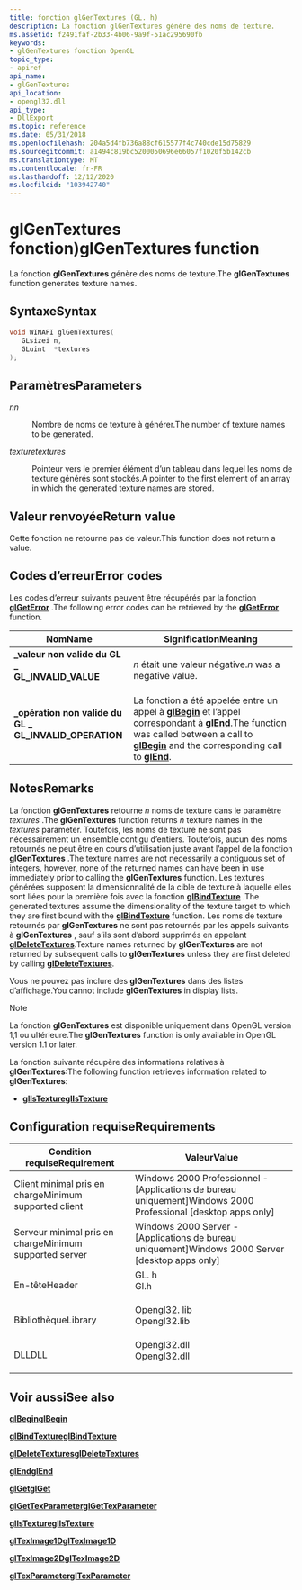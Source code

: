 ```yaml
---
title: fonction glGenTextures (GL. h)
description: La fonction glGenTextures génère des noms de texture.
ms.assetid: f2491faf-2b33-4b06-9a9f-51ac295690fb
keywords:
- glGenTextures fonction OpenGL
topic_type:
- apiref
api_name:
- glGenTextures
api_location:
- opengl32.dll
api_type:
- DllExport
ms.topic: reference
ms.date: 05/31/2018
ms.openlocfilehash: 204a5d4fb736a88cf615577f4c740cde15d75829
ms.sourcegitcommit: a1494c819bc5200050696e66057f1020f5b142cb
ms.translationtype: MT
ms.contentlocale: fr-FR
ms.lasthandoff: 12/12/2020
ms.locfileid: "103942740"
---
```

# <a name="glgentextures-function"></a><span data-ttu-id="181e4-104">glGenTextures fonction)</span><span class="sxs-lookup"><span data-stu-id="181e4-104">glGenTextures function</span></span>

<span data-ttu-id="181e4-105">La fonction **glGenTextures** génère des noms de texture.</span><span class="sxs-lookup"><span data-stu-id="181e4-105">The **glGenTextures** function generates texture names.</span></span>

## <a name="syntax"></a><span data-ttu-id="181e4-106">Syntaxe</span><span class="sxs-lookup"><span data-stu-id="181e4-106">Syntax</span></span>


```C++
void WINAPI glGenTextures(
   GLsizei n,
   GLuint  *textures
);
```



## <a name="parameters"></a><span data-ttu-id="181e4-107">Paramètres</span><span class="sxs-lookup"><span data-stu-id="181e4-107">Parameters</span></span>

<dl> <dt>

<span data-ttu-id="181e4-108">*n*</span><span class="sxs-lookup"><span data-stu-id="181e4-108">*n*</span></span> 
</dt> <dd>

<span data-ttu-id="181e4-109">Nombre de noms de texture à générer.</span><span class="sxs-lookup"><span data-stu-id="181e4-109">The number of texture names to be generated.</span></span>

</dd> <dt>

<span data-ttu-id="181e4-110">*texture*</span><span class="sxs-lookup"><span data-stu-id="181e4-110">*textures*</span></span> 
</dt> <dd>

<span data-ttu-id="181e4-111">Pointeur vers le premier élément d’un tableau dans lequel les noms de texture générés sont stockés.</span><span class="sxs-lookup"><span data-stu-id="181e4-111">A pointer to the first element of an array in which the generated texture names are stored.</span></span>

</dd> </dl>

## <a name="return-value"></a><span data-ttu-id="181e4-112">Valeur renvoyée</span><span class="sxs-lookup"><span data-stu-id="181e4-112">Return value</span></span>

<span data-ttu-id="181e4-113">Cette fonction ne retourne pas de valeur.</span><span class="sxs-lookup"><span data-stu-id="181e4-113">This function does not return a value.</span></span>

## <a name="error-codes"></a><span data-ttu-id="181e4-114">Codes d’erreur</span><span class="sxs-lookup"><span data-stu-id="181e4-114">Error codes</span></span>

<span data-ttu-id="181e4-115">Les codes d’erreur suivants peuvent être récupérés par la fonction [**glGetError**](glgeterror.md) .</span><span class="sxs-lookup"><span data-stu-id="181e4-115">The following error codes can be retrieved by the [**glGetError**](glgeterror.md) function.</span></span>



| <span data-ttu-id="181e4-116">Nom</span><span class="sxs-lookup"><span data-stu-id="181e4-116">Name</span></span>                                                                                                  | <span data-ttu-id="181e4-117">Signification</span><span class="sxs-lookup"><span data-stu-id="181e4-117">Meaning</span></span>                                                                                                                               |
|-------------------------------------------------------------------------------------------------------|---------------------------------------------------------------------------------------------------------------------------------------|
| <dl> <span data-ttu-id="181e4-118"><dt>**\_valeur non valide du GL \_**</dt></span><span class="sxs-lookup"><span data-stu-id="181e4-118"><dt>**GL\_INVALID\_VALUE**</dt></span></span> </dl>     | <span data-ttu-id="181e4-119">*n* était une valeur négative.</span><span class="sxs-lookup"><span data-stu-id="181e4-119">*n* was a negative value.</span></span><br/>                                                                                                  |
| <dl> <span data-ttu-id="181e4-120"><dt>**\_opération non valide du GL \_**</dt></span><span class="sxs-lookup"><span data-stu-id="181e4-120"><dt>**GL\_INVALID\_OPERATION**</dt></span></span> </dl> | <span data-ttu-id="181e4-121">La fonction a été appelée entre un appel à [**glBegin**](glbegin.md) et l’appel correspondant à [**glEnd**](glend.md).</span><span class="sxs-lookup"><span data-stu-id="181e4-121">The function was called between a call to [**glBegin**](glbegin.md) and the corresponding call to [**glEnd**](glend.md).</span></span><br/> |



## <a name="remarks"></a><span data-ttu-id="181e4-122">Notes</span><span class="sxs-lookup"><span data-stu-id="181e4-122">Remarks</span></span>

<span data-ttu-id="181e4-123">La fonction **glGenTextures** retourne *n* noms de texture dans le paramètre *textures* .</span><span class="sxs-lookup"><span data-stu-id="181e4-123">The **glGenTextures** function returns *n* texture names in the *textures* parameter.</span></span> <span data-ttu-id="181e4-124">Toutefois, les noms de texture ne sont pas nécessairement un ensemble contigu d’entiers. Toutefois, aucun des noms retournés ne peut être en cours d’utilisation juste avant l’appel de la fonction **glGenTextures** .</span><span class="sxs-lookup"><span data-stu-id="181e4-124">The texture names are not necessarily a contiguous set of integers, however, none of the returned names can have been in use immediately prior to calling the **glGenTextures** function.</span></span> <span data-ttu-id="181e4-125">Les textures générées supposent la dimensionnalité de la cible de texture à laquelle elles sont liées pour la première fois avec la fonction [**glBindTexture**](glbindtexture.md) .</span><span class="sxs-lookup"><span data-stu-id="181e4-125">The generated textures assume the dimensionality of the texture target to which they are first bound with the [**glBindTexture**](glbindtexture.md) function.</span></span> <span data-ttu-id="181e4-126">Les noms de texture retournés par **glGenTextures** ne sont pas retournés par les appels suivants à **glGenTextures** , sauf s’ils sont d’abord supprimés en appelant [**glDeleteTextures**](gldeletetextures.md).</span><span class="sxs-lookup"><span data-stu-id="181e4-126">Texture names returned by **glGenTextures** are not returned by subsequent calls to **glGenTextures** unless they are first deleted by calling [**glDeleteTextures**](gldeletetextures.md).</span></span>

<span data-ttu-id="181e4-127">Vous ne pouvez pas inclure des **glGenTextures** dans des listes d’affichage.</span><span class="sxs-lookup"><span data-stu-id="181e4-127">You cannot include **glGenTextures** in display lists.</span></span>

> [!Note]  
> <span data-ttu-id="181e4-128">La fonction **glGenTextures** est disponible uniquement dans OpenGL version 1,1 ou ultérieure.</span><span class="sxs-lookup"><span data-stu-id="181e4-128">The **glGenTextures** function is only available in OpenGL version 1.1 or later.</span></span>

 

<span data-ttu-id="181e4-129">La fonction suivante récupère des informations relatives à **glGenTextures**:</span><span class="sxs-lookup"><span data-stu-id="181e4-129">The following function retrieves information related to **glGenTextures**:</span></span>

-   [<span data-ttu-id="181e4-130">**glIsTexture**</span><span class="sxs-lookup"><span data-stu-id="181e4-130">**glIsTexture**</span></span>](glistexture.md)

## <a name="requirements"></a><span data-ttu-id="181e4-131">Configuration requise</span><span class="sxs-lookup"><span data-stu-id="181e4-131">Requirements</span></span>



| <span data-ttu-id="181e4-132">Condition requise</span><span class="sxs-lookup"><span data-stu-id="181e4-132">Requirement</span></span> | <span data-ttu-id="181e4-133">Valeur</span><span class="sxs-lookup"><span data-stu-id="181e4-133">Value</span></span> |
|-------------------------------------|-----------------------------------------------------------------------------------------|
| <span data-ttu-id="181e4-134">Client minimal pris en charge</span><span class="sxs-lookup"><span data-stu-id="181e4-134">Minimum supported client</span></span><br/> | <span data-ttu-id="181e4-135">Windows 2000 Professionnel - \[Applications de bureau uniquement\]</span><span class="sxs-lookup"><span data-stu-id="181e4-135">Windows 2000 Professional \[desktop apps only\]</span></span><br/>                              |
| <span data-ttu-id="181e4-136">Serveur minimal pris en charge</span><span class="sxs-lookup"><span data-stu-id="181e4-136">Minimum supported server</span></span><br/> | <span data-ttu-id="181e4-137">Windows 2000 Server - \[Applications de bureau uniquement\]</span><span class="sxs-lookup"><span data-stu-id="181e4-137">Windows 2000 Server \[desktop apps only\]</span></span><br/>                                    |
| <span data-ttu-id="181e4-138">En-tête</span><span class="sxs-lookup"><span data-stu-id="181e4-138">Header</span></span><br/>                   | <dl> <span data-ttu-id="181e4-139"><dt>GL. h</dt></span><span class="sxs-lookup"><span data-stu-id="181e4-139"><dt>Gl.h</dt></span></span> </dl>         |
| <span data-ttu-id="181e4-140">Bibliothèque</span><span class="sxs-lookup"><span data-stu-id="181e4-140">Library</span></span><br/>                  | <dl> <span data-ttu-id="181e4-141"><dt>Opengl32. lib</dt></span><span class="sxs-lookup"><span data-stu-id="181e4-141"><dt>Opengl32.lib</dt></span></span> </dl> |
| <span data-ttu-id="181e4-142">DLL</span><span class="sxs-lookup"><span data-stu-id="181e4-142">DLL</span></span><br/>                      | <dl> <span data-ttu-id="181e4-143"><dt>Opengl32.dll</dt></span><span class="sxs-lookup"><span data-stu-id="181e4-143"><dt>Opengl32.dll</dt></span></span> </dl> |



## <a name="see-also"></a><span data-ttu-id="181e4-144">Voir aussi</span><span class="sxs-lookup"><span data-stu-id="181e4-144">See also</span></span>

<dl> <dt>

[<span data-ttu-id="181e4-145">**glBegin**</span><span class="sxs-lookup"><span data-stu-id="181e4-145">**glBegin**</span></span>](glbegin.md)
</dt> <dt>

[<span data-ttu-id="181e4-146">**glBindTexture**</span><span class="sxs-lookup"><span data-stu-id="181e4-146">**glBindTexture**</span></span>](glbindtexture.md)
</dt> <dt>

[<span data-ttu-id="181e4-147">**glDeleteTextures**</span><span class="sxs-lookup"><span data-stu-id="181e4-147">**glDeleteTextures**</span></span>](gldeletetextures.md)
</dt> <dt>

[<span data-ttu-id="181e4-148">**glEnd**</span><span class="sxs-lookup"><span data-stu-id="181e4-148">**glEnd**</span></span>](glend.md)
</dt> <dt>

[<span data-ttu-id="181e4-149">**glGet**</span><span class="sxs-lookup"><span data-stu-id="181e4-149">**glGet**</span></span>](glgetbooleanv--glgetdoublev--glgetfloatv--glgetintegerv.md)
</dt> <dt>

[<span data-ttu-id="181e4-150">**glGetTexParameter**</span><span class="sxs-lookup"><span data-stu-id="181e4-150">**glGetTexParameter**</span></span>](glgettexparameter.md)
</dt> <dt>

[<span data-ttu-id="181e4-151">**glIsTexture**</span><span class="sxs-lookup"><span data-stu-id="181e4-151">**glIsTexture**</span></span>](glistexture.md)
</dt> <dt>

[<span data-ttu-id="181e4-152">**glTexImage1D**</span><span class="sxs-lookup"><span data-stu-id="181e4-152">**glTexImage1D**</span></span>](glteximage1d.md)
</dt> <dt>

[<span data-ttu-id="181e4-153">**glTexImage2D**</span><span class="sxs-lookup"><span data-stu-id="181e4-153">**glTexImage2D**</span></span>](glteximage2d.md)
</dt> <dt>

[<span data-ttu-id="181e4-154">**glTexParameter**</span><span class="sxs-lookup"><span data-stu-id="181e4-154">**glTexParameter**</span></span>](gltexparameter-functions.md)
</dt> </dl>

 

 





